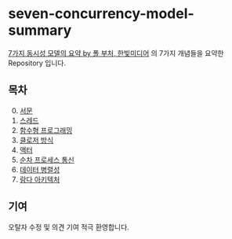 # seven-concurrency-model-summary

[7가지 동시성 모델의 요약 by 폴 부처, 한빛미디어](https://product.kyobobook.co.kr/detail/S000001057716) 의 7가지 개념들을 요약한 Repository 입니다.

## 목차
0. [서문](preface/README.md)
1. [스레드](thread/README.md)
2. [함수형 프로그래밍](function-programming/README.md)
3. [클로저 방식]()
4. [액터](actor/README.md)
5. [순차 프로세스 통신](CSP/README.md)
6. [데이터 병렬성]()
7. [람다 아키텍처](lambda-architecture/README.md)

## 기여

오탈자 수정 및 의견 기여 적극 환영합니다.
